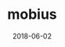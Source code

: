 ---
layout: post
showcase: true
size: 6
group: app
marker: teaching tool
title:  mobius
summary: a customizable flow-based coding platform for non-coders to create visualizations
project-url: https://design-automation.github.io/mobius-geospatial
date:   2018-06-02
categories: post
type: project
image: ./images/gallery-mobius.PNG
tags: 
- angular
- three.js
---